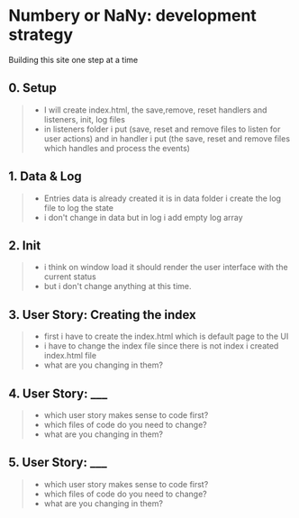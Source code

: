 # Numbery or NaNy: development strategy

Building this site one step at a time

## 0. Setup

> * I will create index.html, the save,remove, reset handlers and listeners, init, log files
> * in listeners folder i put (save, reset and remove files to listen for user actions) and in handler i put (the save, reset and remove files which handles and process the events)

## 1. Data & Log

> * Entries data is already created it is in data folder i create the log file to log the state
> * i don't change in data but in log i add empty log array

## 2. Init

> * i think on window load it should render the user interface with  the current status 
> * but i don't change anything at this time.

## 3. User Story: Creating the index

> * first i have to create the index.html which is default page to the UI
> * i have to change the index file since there is not index i created index.html file
> * what are you changing in them?

## 4. User Story: ___

> * which user story makes sense to code first?
> * which files of code do you need to change?
> * what are you changing in them?

## 5. User Story: ___

> * which user story makes sense to code first?
> * which files of code do you need to change?
> * what are you changing in them?
